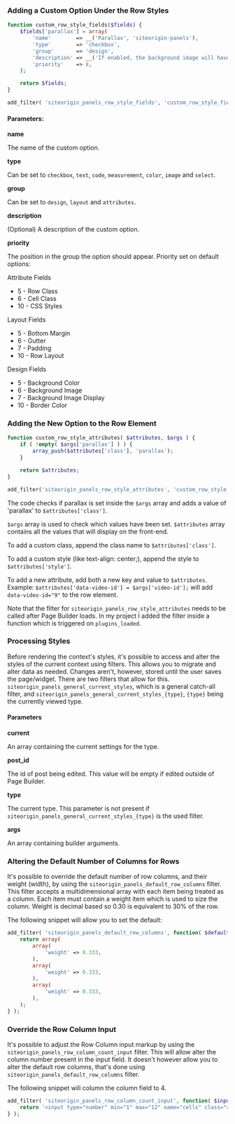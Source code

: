 ### Adding a Custom Option Under the Row Styles

```php
function custom_row_style_fields($fields) {
	$fields['parallax'] = array(
		'name'        => __('Parallax', 'siteorigin-panels'),
		'type'        => 'checkbox',
		'group'       => 'design',
		'description' => __('If enabled, the background image will have a parallax effect.', 'siteorigin-panels'),
		'priority'    => 8,
	);

	return $fields;
}

add_filter( 'siteorigin_panels_row_style_fields', 'custom_row_style_fields' );
```

#### Parameters:

**name**

The name of the custom option.

**type**

Can be set to ``checkbox``, ``text``, ``code``, ``measurement``, ``color``, ``image`` and ``select``.

**group**

Can be set to ``design``, ``layout`` and ``attributes``.

**description**

(Optional) A description of the custom option.

**priority**

The position in the group the option should appear. Priority set on default options:

Attribute Fields

* 5 - Row Class
* 6 - Cell Class
* 10 - CSS Styles

Layout Fields

* 5 - Bottom Margin
* 6 - Gutter
* 7 - Padding
* 10 - Row Layout

Design Fields

* 5 - Background Color
* 6 - Background Image
* 7 - Background Image Display
* 10 - Border Color

### Adding the New Option to the Row Element

```php
function custom_row_style_attributes( $attributes, $args ) {
	if ( !empty( $args['parallax'] ) ) {
		array_push($attributes['class'], 'parallax');
	}

	return $attributes;
}

add_filter('siteorigin_panels_row_style_attributes', 'custom_row_style_attributes', 10, 2);
```

The code checks if parallax is set inside the ``$args`` array and adds a value of 'parallax' to ``$attributes['class']``.

``$args`` array is used to check which values have been set.
``$attributes`` array contains all the values that will display on the front-end.

To add a custom class, append the class name to ``$attributes['class']``.

To add a custom style (like text-align: center;), append the style to ``$attributes['style']``.

To add a new attribute, add both a new key and value to ``$attributes``. Example: ``$attributes['data-video-id'] = $args['video-id'];`` will add ``data-video-id="9"`` to the row element.

Note that the filter for ``siteorigin_panels_row_style_attributes`` needs to be called after Page Builder loads. In my project I added the filter inside a function which is triggered on ``plugins_loaded``.

### Processing Styles

Before rendering the context's styles, it's possible to access and alter the styles of the current context using filters. This allows you to migrate and alter data as needed. Changes aren't, however, stored until the user saves the page/widget. There are two filters that allow for this. `siteorigin_panels_general_current_styles`, which is a general catch-all filter, and `siteorigin_panels_general_current_styles_{type}`, `{type}` being the currently viewed type.

#### Parameters

**current**

An array containing the current settings for the type.

**post_id**

The id of post being edited. This value will be empty if edited outside of Page Builder.

**type**

The current type. This parameter is not present if `siteorigin_panels_general_current_styles_{type}` is the used filter.

**args**

An array containing builder arguments.

### Altering the Default Number of Columns for Rows

It's possible to override the default number of row columns, and their weight (width), by using the `siteorigin_panels_default_row_columns` filter. This filter accepts a multidimensional array with each item being treated as a column. Each item must contain a weight item which is used to size the column. Weight is decimal based so 0.30 is equivalent to 30% of the row.

The following snippet will allow you to set the default:

```php
add_filter( 'siteorigin_panels_default_row_columns', function( $default_columns ) {
	return array(
		array(
			'weight' => 0.333,
		),
		array(
			'weight' => 0.333,
		),
		array(
			'weight' => 0.333,
		),
	);
} );
```

### Override the Row Column Input

It's possible to adjust the Row Column input markup by using the `siteorigin_panels_row_column_count_input` filter. This will allow alter the column number present in the input field. It doesn't however allow you to alter the default row columns, that's done using `siteorigin_panels_default_row_columns` filter.

The following snippet will column the column field to 4.

```php
add_filter( 'siteorigin_panels_row_column_count_input', function( $input ) {
	return '<input type="number" min="1" max="12" name="cells" class="so-row-field" value="4" />';
} );
```
